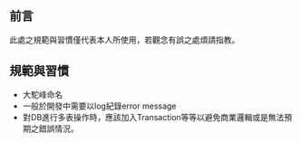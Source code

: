## 前言
此處之規範與習慣僅代表本人所使用，若觀念有誤之處煩請指教。

## 規範與習慣
- 大駝峰命名
- 一般於開發中需要以log紀錄error message
- 對DB進行多表操作時，應該加入Transaction等等以避免商業邏輯或是無法預期之錯誤情況。
